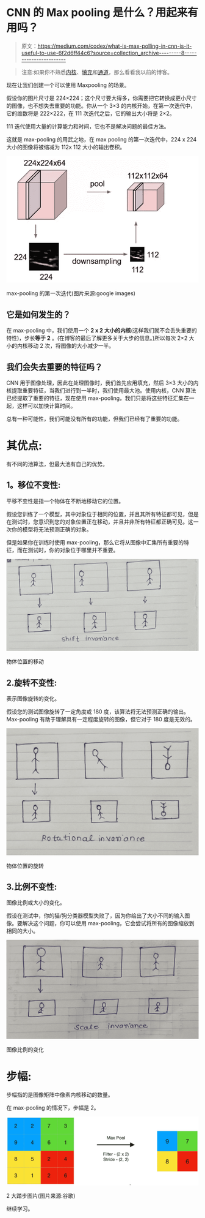 # CNN 的 Max pooling 是什么？用起来有用吗？

> 原文：<https://medium.com/codex/what-is-max-polling-in-cnn-is-it-useful-to-use-6f2d6ff44c6?source=collection_archive---------8----------------------->

> 注意:如果你不熟悉[内核](/codex/kernels-filters-in-convolutional-neural-network-cnn-lets-talk-about-them-ee4e94f3319?source=your_stories_page-------------------------------------)、[填充](/codex/why-padding-is-important-in-convolutional-neural-network-cnn-8cf7e9e38ca8?source=your_stories_page-------------------------------------)和[通道](/analytics-vidhya/difference-between-channels-and-kernels-in-deep-learning-6db818038a11?source=your_stories_page-------------------------------------)，那么看看我以前的博客。

现在让我们创建一个可以使用 Maxpooling 的场景。

假设你的图片尺寸是 224×224；这个尺寸要大得多，你需要把它转换成更小尺寸的图像，也不想失去重要的功能。你从一个 3×3 的内核开始，在第一次迭代中，它的维数将是 222×222，在 111 次迭代之后，它的输出大小将是 2×2。

111 迭代使用大量的计算能力和时间，它也不是解决问题的最佳方法。

这就是 max-pooling 的用武之地，在 max pooling 的第一次迭代中，224 x 224 大小的图像将被缩减为 112x 112 大小的输出卷积。

![](img/acc4122dff54661eb7021ace8d08f301.png)

max-pooling 的第一次迭代(图片来源:google images)

## 它是如何发生的？

在 max-pooling 中，我们使用一个 **2 x 2 大小的内核**(这样我们就不会丢失重要的特性)，步长**等于 2** 。(在博客的最后了解更多关于大步的信息。)所以每次 2×2 大小的内核移动 2 次，将图像的大小减少一半。

## **我们会失去重要的特征吗？**

CNN 用于图像处理，因此在处理图像时，我们首先应用填充，然后 3×3 大小的内核提取重要特征，当我们进行到一半时，我们使用最大池。使用内核，CNN 算法已经提取了重要的特征，现在使用 max-pooling，我们只是将这些特征汇集在一起，这样可以加快计算时间。

总有一种可能性，我们可能没有所有的功能，但我们已经有了重要的功能。

# 其优点:

有不同的池算法，但最大池有自己的优势。

## **1。移位不变性:**

平移不变性是指一个物体在不断地移动它的位置。

假设您训练了一个模型，其中对象位于相同的位置，并且其所有特征都可见，但是在测试时，您意识到您的对象位置正在移动，并且并非所有特征都正确可见。这一次你的模型将无法预测正确的对象。

但是如果你在训练时使用 max-pooling，那么它将从图像中汇集所有重要的特征，而在测试时，你的对象位于哪里并不重要。

![](img/8affa020636813abbb1da97fe57fcde3.png)

物体位置的移动

## 2.旋转不变性:

表示图像旋转的变化。

假设您的测试图像旋转了一定角度或 180 度，该算法将无法预测正确的输出。Max-pooling 有助于理解具有一定程度旋转的图像，但它对于 180 度是无效的。

![](img/7086828c4f31e7ca53e8ae1377cc23f1.png)

物体位置的旋转

## 3.比例不变性:

图像比例或大小的变化。

假设在测试中，你的猫/狗分类器模型失败了，因为你给出了大小不同的输入图像。要解决这个问题，你可以使用 max-pooling，它会尝试将所有的图像缩放到相同的大小。

![](img/b09ca5e267ebbd8d0370c05b1fe5ff03.png)

图像比例的变化

# 步幅:

步幅指的是图像矩阵中像素内核移动的数量。

在 max-pooling 的情况下，步幅是 2。

![](img/45f76d1d100c5e53786bec6196a6687a.png)

2 大踏步图片(图片来源:谷歌)

继续学习。
